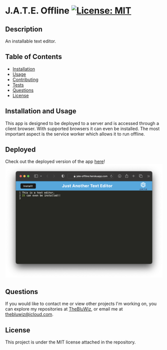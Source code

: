 
  # J.A.T.E. Offline [![License: MIT](https://img.shields.io/badge/License-MIT-yellow.svg)](https://opensource.org/licenses/MIT)
  ## Description
  An installable text editor.
  ## Table of Contents
  - [Installation](#Installation)
  - [Usage](#Usage)
  - [Contributing](#Contributing)
  - [Tests](#Tests)
  - [Questions](#Questions)
  - [License](#License)
  ## Installation and Usage
  This app is designed to be deployed to a server and is accessed through a client browser. With supported browsers it can even be installed. The most important aspect is the service worker which allows it to run offline.
  ## Deployed
  Check out the deployed version of the app [here](https://jate-offline.herokuapp.com)!
  ![screenshot](images/jate-screenshot.png)
  ## Questions
  If you would like to contact me or view other projects I'm working on, you can explore my repositories at [TheBluWiz](https://github.com/TheBluWiz), or email me at thebluwiz@icloud.com.
  ## License
  This project is under the MIT license attached in the repository.